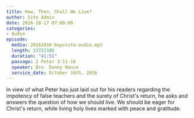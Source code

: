 ```yaml
---
title: How, Then, Shall We Live?
author: Site Admin
date: 2016-10-17 07:00:00
categories:
- Audio
episode:
  media: 20161016-bayvista-audio.mp3
  length: 13722106
  duration: "41:51"
  passage: 2 Peter 3:11-16
  speaker: Bro. Danny Nance
  service_date: October 16th, 2016
---
```

In view of what Peter has just laid out for his readers regarding the impotency of false teachers and the surety of Christ's return, he asks and answers the question of how we should live. We should be eager for Christ's return, while living holy lives marked with peace and gratitude.